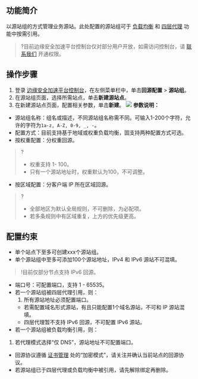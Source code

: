 ## 功能简介
以源站组的方式管理业务源站。此处配置的源站组可于 [负载均衡](https://cloud.tencent.com/document/product/1552/70905) 和 [四层代理](https://cloud.tencent.com/document/product/1552/70965) 功能中按需引用。
>?目前边缘安全加速平台控制台仅对部分用户开放，如需访问控制台，请 [联系我们](https://cloud.tencent.com/online-service) 开通权限。
>
## 操作步骤
1. 登录 [边缘安全加速平台控制台](https://console.cloud.tencent.com/edgeone)，在左侧菜单栏中，单击**回源配置** > **源站组**。
2. 在源站组页面，选择所需站点，单击**新建源站点**。
3. 在新建源站点页面，配置相关参数，单击**新建**。
![](https://qcloudimg.tencent-cloud.cn/raw/4cd28fe933c904efbfdad7448e7344ef.png)
**参数说明：**
 - 源站组名称：组名或描述，不同源站组名称需不同。可输入1-200个字符，允许的字符为`1a-z, A-Z, 0-9, _, -`。
 - 配置方式：目前支持基于地域或权重负载均衡，固支持两种配置方式可选。
  - 按权重配置：分权重回源。
>?
>- 权重支持 1- 100。
>- 只有一个源站地址时，权重默认为100，不可调整。
 - 按区域配置：分客户端 IP 所在区域回源。
>?
>- 全部地区为默认全局规则，不可删除，为必配项。
>- 若多条规则中有区域重复，上方的优先级更高。
>


## 配置约束
- 单个站点下至多可创建xxx个源站组。
- 单个源站组中至多可添加100个源站地址，IPv4 和 IPv6 源站不可混填。
>!目前仅部分节点支持 IPv6 回源。
- 端口号：可配置端口，支持 1 - 65535。
- 若一个源站组被四层代理引用，则：
  1. 所有源站地址必须配置端口。
  - 若需配置域名形式源站，有且只能配置1个域名源站，不可和 IP 源站混填。
  - 四层代理暂不支持 IPv6 回源，不可配置 IPv6 源站。
- 若一个源站组被负载均衡引用，则：
 1. 若代理模式选择“仅 DNS”，源站地址不可配置端口。
- 回源协议遵循 [证书管理](https://cloud.tencent.com/document/product/1552/70992#HY) 处的“加密模式”，请关注并确认当前站点的回源协议。
- 若源站组已于四层代理或负载均衡中被引用，请先解除绑定再删除。
